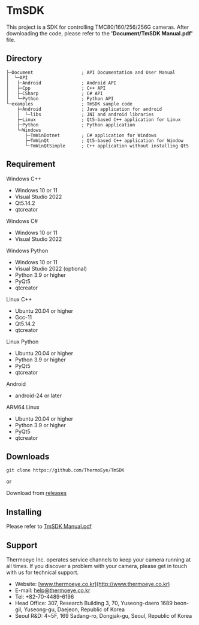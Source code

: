 # TmSDK

This project is a SDK for controlling TMC80/160/256/256G cameras.
After downloading the code, please refer to the **'Document/TmSDK Manual.pdf'** file.

## Directory
```
├─Document                  ; API Documentation and User Manual
│  └─API
│   ├─Android               ; Android API
│   ├─Cpp                   ; C++ API
│   ├─CSharp                ; C# API
│   └─Python                ; Python API
└─examples                  ; TmSDK sample code
    ├─Android               ; Java application for android 
    │  └─libs               ; JNI and android libraries
    ├─Linux                 ; Qt5-based C++ application for Linux
    ├─Python                ; Python application
    └─Windows
       ├─TmWinDotnet        ; C# application for Windows
       ├─TmWinQt            ; Qt5-based C++ application for Window
       └─TmWinQtSimple      ; C++ application without installing Qt5
```
## Requirement

Windows C++
- Windows 10 or 11
- Visual Studio 2022
- Qt5.14.2
- qtcreator

Windows C#
- Windows 10 or 11
- Visual Studio 2022

Windows Python
- Windows 10 or 11
- Visual Studio 2022 (optional)
- Python 3.9 or higher
- PyQt5
- qtcreator

Linux C++
- Ubuntu 20.04 or higher
- Gcc-11
- Qt5.14.2
- qtcreator

Linux Python
- Ubuntu 20.04 or higher
- Python 3.9 or higher
- PyQt5
- qtcreator

Android
- android-24 or later

ARM64 Linux
- Ubuntu 20.04 or higher
- Python 3.9 or higher
- PyQt5
- qtcreator

## Downloads

```
git clone https://github.com/ThermoEye/TmSDK
```
or

Download from [releases](https://github.com/ThermoEye/TmSDK/releases)

## Installing

Please refer to [TmSDK Manual.pdf](https://github.com/ThermoEye/TmSDK/blob/main/Document/TmSDK%20Manual.pdf)

## Support

Thermoeye Inc. operates service channels to keep your camera running at all times. 
If you discover a problem with your camera, please get in touch with us for technical support.

- Website: [www.thermoeye.co.kr](http://www.thermoeye.co.kr)
- E-mail: help@thermoeye.co.kr
- Tel: +82-70-4489-6196
- Head Office: 307, Research Building 3, 70, Yuseong-daero 1689 beon-gil, Yuseong-gu, Daejeon, Republic of Korea
- Seoul R&D: 4~5F, 169 Sadang-ro, Dongjak-gu, Seoul, Republic of Korea
